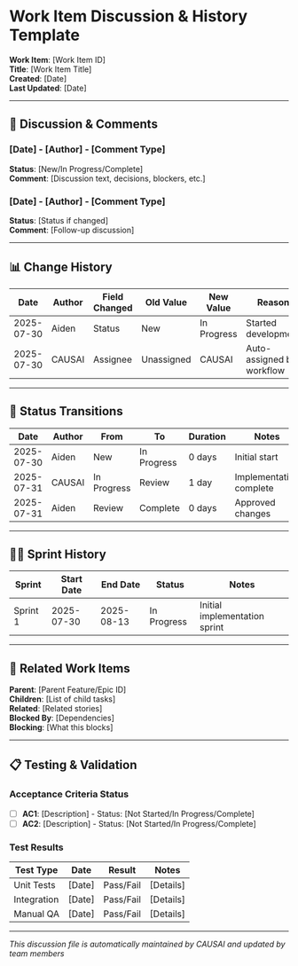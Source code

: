 # Work Item Discussion & History Template

**Work Item**: [Work Item ID]  
**Title**: [Work Item Title]  
**Created**: [Date]  
**Last Updated**: [Date]

---

## 💬 Discussion & Comments

### [Date] - [Author] - [Comment Type]
**Status**: [New/In Progress/Complete]  
**Comment**: [Discussion text, decisions, blockers, etc.]

### [Date] - [Author] - [Comment Type]
**Status**: [Status if changed]  
**Comment**: [Follow-up discussion]

---

## 📊 Change History

| Date | Author | Field Changed | Old Value | New Value | Reason |
|------|--------|---------------|-----------|-----------|---------|
| 2025-07-30 | Aiden | Status | New | In Progress | Started development |
| 2025-07-30 | CAUSAI | Assignee | Unassigned | CAUSAI | Auto-assigned by workflow |

---

## 🔄 Status Transitions

| Date | Author | From | To | Duration | Notes |
|------|--------|------|----|---------  |-------|
| 2025-07-30 | Aiden | New | In Progress | 0 days | Initial start |
| 2025-07-31 | CAUSAI | In Progress | Review | 1 day | Implementation complete |
| 2025-07-31 | Aiden | Review | Complete | 0 days | Approved changes |

---

## 🏃‍♂️ Sprint History

| Sprint | Start Date | End Date | Status | Notes |
|--------|------------|----------|--------|-------|
| Sprint 1 | 2025-07-30 | 2025-08-13 | In Progress | Initial implementation sprint |

---

## 📎 Related Work Items

**Parent**: [Parent Feature/Epic ID]  
**Children**: [List of child tasks]  
**Related**: [Related stories]  
**Blocked By**: [Dependencies]  
**Blocking**: [What this blocks]

---

## 📋 Testing & Validation

### Acceptance Criteria Status
- [ ] **AC1**: [Description] - Status: [Not Started/In Progress/Complete]
- [ ] **AC2**: [Description] - Status: [Not Started/In Progress/Complete]

### Test Results
| Test Type | Date | Result | Notes |
|-----------|------|--------|--------|
| Unit Tests | [Date] | Pass/Fail | [Details] |
| Integration | [Date] | Pass/Fail | [Details] |
| Manual QA | [Date] | Pass/Fail | [Details] |

---

*This discussion file is automatically maintained by CAUSAI and updated by team members*
